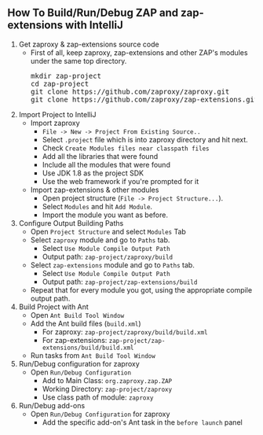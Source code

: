 <div>
<h2>How To Build/Run/Debug ZAP and zap-extensions with IntelliJ</h2>
<div class="outline-text-4" id="text-5-1-1">
<ol>
<li>Get zaproxy &amp; zap-extensions source code 
<ul>
<li>First of all, keep zaproxy, zap-extensions and other ZAP's modules under the same top directory.
<div>
<pre>
mkdir zap-project 
cd zap-project
git clone https://github.com/zaproxy/zaproxy.git
git clone https://github.com/zaproxy/zap-extensions.git
</pre>
</div>
</li>
</ul>
</li>
<li>Import Project to IntelliJ
<ul>
<li>Import zaproxy 
<ul>
<li><code>File -&gt; New -&gt; Project From Existing Source..</code>
</li>
<li>Select <code>.project</code> file which is into zaproxy directory and hit next.
</li>
<li>Check <code>Create Modules files near classpath files</code>
</li>
<li>Add all the libraries that were found
</li>
<li>Include all the modules that were found
</li>
<li>Use JDK 1.8 as the project SDK
</li>
<li>Use the web framework if you're prompted for it
</li>
</ul>
</li>
<li>Import zap-extensions &amp; other modules
<ul>
<li>Open project structure (<code>File -&gt; Project Structure...</code>).
</li>
<li>Select <code>Modules</code> and hit <code>Add Module</code>.
</li>
<li>Import the module you want as before. 
</li>
</ul>
</li>
</ul>
</li>
<li>Configure Output Building Paths 
<ul class="org-ul">
<li>Open <code>Project Structure</code> and select <code>Modules</code> Tab
</li>
<li>Select <code>zaproxy</code> module and go to <code>Paths</code> tab.
<ul>
<li>Select <code>Use Module Compile Output Path</code>
</li>
<li>Output path: <code>zap-project/zaproxy/build</code>
</li>
</ul>
</li>
<li>Select <code>zap-extensions</code> module and go to <code>Paths</code> tab.
<ul>
<li>Select <code>Use Module Compile Output Path</code>
</li>
<li>Output path: <code>zap-project/zap-extensions/build</code>
</li>
</ul>
</li>
<li>Repeat that for every module you got, using the appropriate compile output path.
</li>
</ul>
</li>
<li>Build Project with Ant 
<ul class="org-ul">
<li>Open <code>Ant Build Tool Window</code>
</li>
<li>Add the Ant build files (<code>build.xml</code>)
<ul>
<li>For zaproxy: <code>zap-project/zaproxy/build/build.xml</code>
</li>
<li>For zap-extensions: <code>zap-project/zap-extensions/build/build.xml</code>
</li>
</ul>
</li>
<li>Run tasks from <code>Ant Build Tool Window</code>
</li>
</ul>
</li>
<li>Run/Debug configuration for zaproxy 
<ul class="org-ul">
<li>Open <code>Run/Debug Configuration</code>
<ul class="org-ul">
<li>Add to Main Class: <code>org.zaproxy.zap.ZAP</code>
</li>
<li>Working Directory: <code>zap-project/zaproxy</code>
</li>
<li>Use class path of module: <code>zaproxy</code>
</li>
</ul>
</li>
</ul>
</li>
<li>Run/Debug add-ons
<ul>
<li>Open <code>Run/Debug Configuration</code> for zaproxy
<ul>
<li>Add the specific add-on's Ant task in the <code>before launch</code> panel
</li>
</ul>
</li>
</ul>
</li>
</ol>
</div>
</div>
</div>
